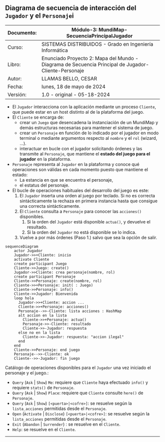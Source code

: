 ## Diagrama de secuencia de interacción del `Jugador` y el `Personaje`i

| Documento: | Módulo-3: MundiMap-SecuenciaPrincipalJugador                 |
| ---------- | ------------------------------------------------------------ |
| Curso:     | SISTEMAS DISTRIBUIDOS - Grado en Ingeniería Informática      |
| Libro:     | Enunciado Proyecto 2: Mapa del Mundo - Diagrama de Secuencia Principal de Jugador-Cliente-Personaje |
| Autor:     | LLAMAS BELLO, CESAR                                          |
| Fecha:     | lunes, 18 de mayo de 2024                                    |
| Versión:   | 1.0 - original - 05-18-2024                                  |

* El `Jugador` interacciona con la aplicación mediante un proceso `Cliente`, que puede estar en un host distinto al de la plataforma del juego.
* El `Cliente` se encarga de:
  * crear un `Juego` que desencadena la instanciación de un MundiMap y demás estructuras necesarias para mantener el sistema de juego.
  * crear un `Personaje` en función de lo indicado por el jugador en modo terminal o mediante argumentos respecto al `nombre` y el `rol` (wizard, ...).
  * interactuar en bucle con el jugador solicitando órdenes y las transmite al `Personaje`, que mantiene el **estado del juego para el jugador** en la plataforma.
* `Personaje` representa al `Jugador` en la plataforma y conoce qué operaciones son válidas en cada momento puesto que mantiene el estado:
  * La estancia en que se encuentra el personaje,
  * el estatus del personaje.
* El bucle de operaciones habituales del desarrollo del juego es este:
  1. El `Jugador` inserta una orden al juego por teclado. Si no es correcta sintácticamente la rechaza en primera instancia hasta que consigue una correcta sintácticamente.
  2. El `Cliente` consulta a `Personaje` para conocer las `acciones()` disponibles.
     1. Si la orden del `Jugador` está disponible `actua()`, y devuelve el resultado.
     2. Si la orden  del `Jugador` no está disponible se lo indica.
  3. Vuelve a por más órdenes (Paso 1.) salvo que sea la opción de salir.

```mermaid
sequenceDiagram
    actor Jugador
    Jugador->>+Cliente: inicio
    activate Cliente
    create participant Juego
    Cliente->>Juego: create()
    Jugador->>Cliente: crea personaje(nombre, rol)
    create participant Personaje
    Cliente->>Personaje: create(nombre, rol)
    Cliente->>+Personaje: init( : Juego)
    Cliente->>Personaje: info()
    Cliente->>Jugador: Bienvenida
    loop hola
      Jugador->>+Cliente: accion ...
      Cliente->>+Personaje: acciones()
      Personaje-->>-Cliente: lista acciones : HashMap
      alt accion en la lista
        Cliente->>+Personaje: actua()
        Personaje->>-Cliente: resultado
        Cliente->>-Jugador: respuesta
      else no en la lista
        Cliente->>-Jugador: respuesta: "accion ilegal"
      end
    end
    Cliente->>Personaje: end juego
    Personaje-->>-Cliente: ok
    Cliente-->>-Jugador: fin juego
```

 Catálogo de operaciones disponibles para el `Jugador` una vez iniciado el personaje y el juego.:

* `Query` (`Ask` | `Show`) `Me`: requiere que `Cliente` haya efectuado `info()` y requiere `stats()` de `Personaje`.
* `Query` (`Ask` | `Show`) `Place`: requiere que `Cliente` consulte `here()` de `Personaje`.
* `Query` (`Ask` | `Show`) `[<puerta>|<cofre>]`: se resuelve según la `lista_acciones` permitidas desde el `Personaje`.
* `Open` (`Activate` | `Disclose`) `[<puerta>|<cofre>]`: se resuelve según la `lista_acciones` permitidas desde el `Personaje`.
* `Exit` (`Abandon` | `Surrender`) : se resuelve en el `Cliente`.
* `Help`: se resuelve en el `Cliente`.

---

